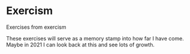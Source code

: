 # Exercism
Exercises from exercism

These exercises will serve as a memory stamp into how far I have come. Maybe in 2021 I can look back at this and see lots of growth.

